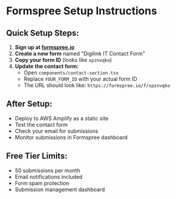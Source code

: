 # Formspree Setup Instructions

## Quick Setup Steps:

1. **Sign up at [formspree.io](https://formspree.io)**
2. **Create a new form** named "Digilink IT Contact Form"
3. **Copy your form ID** (looks like `xpznvqko`)
4. **Update the contact form:**
   - Open `components/contact-section.tsx`
   - Replace `YOUR_FORM_ID` with your actual form ID
   - The URL should look like: `https://formspree.io/f/xpznvqko`

## After Setup:
- Deploy to AWS Amplify as a static site
- Test the contact form
- Check your email for submissions
- Monitor submissions in Formspree dashboard

## Free Tier Limits:
- 50 submissions per month
- Email notifications included
- Form spam protection
- Submission management dashboard
